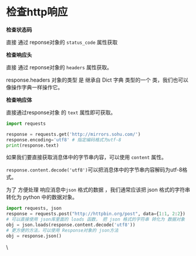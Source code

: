 # 检查http响应

**检查状态码**

直接 通过 reponse对象的 `status_code` 属性获取

**检查响应头**

直接 通过 reponse对象的 `headers` 属性获取。

response.headers 对象的类型 是 继承自 Dict 字典 类型的一个 类，我们也可以像操作字典一样操作它。

**检查响应体**

直接通过response对象 的 `text` 属性即可获取。

```python
import requests

response = requests.get('http://mirrors.sohu.com/')
response.encoding='utf8' # 指定编码格式为utf-8
print(response.text)
```

如果我们要直接获取消息体中的字节串内容，可以使用 `content` 属性。

`response.content.decode('utf8')`可以把消息体中的字节串内容解码为utf-8格式。

为了 方便处理 响应消息中`json` 格式的数据 ，我们通常应该把 json 格式的字符串 转化为 python 中的数据对象。

```python
import requests, json
response = requests.post("http://httpbin.org/post", data={1:1, 2:2})
# 可以直接使用 json库里面的 loads 函数， 把 json 格式的字符串 转化为 数据对象
obj = json.loads(response.content.decode('utf8'))
# 更方便的方法，可以使用 Response对象的 json方法
obj = response.json()
```

\
